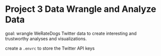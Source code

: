 # Project 3 Data Wrangle and Analyze Data

goal: wrangle WeRateDogs Twitter data to create interesting and trustworthy analyses and visualizations.

create a `.envrc` to store the Twitter API keys